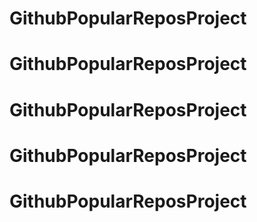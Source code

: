 # GithubPopularReposProject
# GithubPopularReposProject
# GithubPopularReposProject
# GithubPopularReposProject
# GithubPopularReposProject
